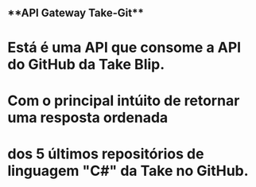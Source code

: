 <h2>**API Gateway Take-Git**</h2>
<h1>Está é uma API que consome a API do GitHub da Take Blip.</h1>
<h1>Com o principal intúito de retornar uma resposta ordenada</h1>
<h1>dos 5 últimos repositórios de linguagem "C#" da Take no GitHub.</h1>
